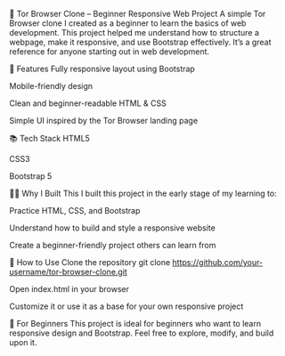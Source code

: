 🧪 Tor Browser Clone – Beginner Responsive Web Project
A simple Tor Browser clone I created as a beginner to learn the basics of web development. This project helped me understand how to structure a webpage, make it responsive, and use Bootstrap effectively. It’s a great reference for anyone starting out in web development.

🚀 Features
Fully responsive layout using Bootstrap

Mobile-friendly design

Clean and beginner-readable HTML & CSS

Simple UI inspired by the Tor Browser landing page

📚 Tech Stack
HTML5

CSS3

Bootstrap 5

🧑‍💻 Why I Built This
I built this project in the early stage of my learning to:

Practice HTML, CSS, and Bootstrap

Understand how to build and style a responsive website

Create a beginner-friendly project others can learn from

📖 How to Use
Clone the repository
git clone https://github.com/your-username/tor-browser-clone.git

Open index.html in your browser

Customize it or use it as a base for your own responsive project

🙌 For Beginners
This project is ideal for beginners who want to learn responsive design and Bootstrap. Feel free to explore, modify, and build upon it.

